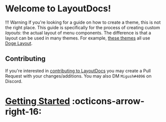 # Welcome to LayoutDocs!

<!-- prettier-ignore -->
!!! Warning
    If you're looking for a guide on how to create a theme, this is not the right place. This guide is specifically for the process of creating custom *layouts*: the actual layout of menu components. The difference is that a layout can be used in many themes. For example, [these themes](https://themezer.net/themes/homemenu?sort=updated&order=desc&layouts=e) all use [Doge Layout](https://themezer.net/layouts/homemenu/Doge-Layout-e).

## Contributing

If you're interested in [contributing to LayoutDocs](https://github.com/ThemezerNX/LayoutDocs) you may create a Pull Request with your changes/additions.
You may also DM `Migush#4096` on Discord.

# [Getting Started](guide/index.md) :octicons-arrow-right-16:
